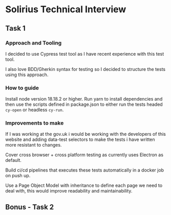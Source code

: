 # Solirius Technical Interview

## Task 1

### Approach and Tooling

I decided to use Cypress test tool as I have recent experience with this test tool.

I also love BDD/Gherkin syntax for testing so I decided to structure the tests using this approach.

### How to guide

Install node version 18.18.2 or higher. Run yarn to install dependencies and then use the scripts defined in package.json to either run the tests headed `cy-open` or headless `cy-run`.

### Improvements to make

If I was working at the gov.uk i would be working with the developers of this website and adding data-test selectors to make the tests i have written more resistant to changes.

Cover cross browser + cross platform testing as currently uses Electron as default.

Build ci/cd pipelines that executes these tests automatically in a docker job on push up.

Use a Page Object Model with inheritance to define each page we need to deal with, this would improve readability and maintainability.

## Bonus - Task 2